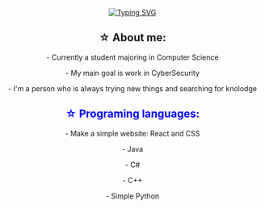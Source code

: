 <!DOCTYPE html>
<p align="center">
  <a href="https://git.io/typing-svg">
 <a href="https://git.io/typing-svg"><img src="https://readme-typing-svg.demolab.com?font=Times+new+Roman&weight=300&size=40&duration=3000&pause=1000&color=ffff&center=true&width=435&lines=%E2%98%86+Hello%2C+Welcome!+%E2%98%86" alt="Typing SVG" /></a>
  </a>
</p>

<div align="center">
  <body>
<h2 style = "color: `#F76A31`;"> ☆ About me: </h2>
</body>
 <p> - Currently a student majoring in Computer Science </p>
<p> - My main goal is work in CyberSecurity </p>
<p> - I'm a person who is always trying new things and searching for knolodge </p>
</div>

 <div align="center"> 
<h2  style = "color: blue;" > ☆ Programing languages: </h2>
 <p> - Make a simple website: React and CSS
 <p> - Java
 <p> - C#
 <p> - C++
 <p> - Simple Python
   
 </div>
 
</html>
  
